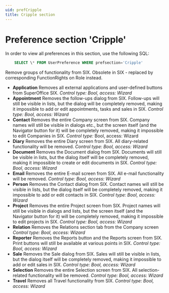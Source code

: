 ```yaml
---
uid: prefCripple
title: Cripple section
---
```


Preference section 'Cripple'
============================

In order to view all preferences in this section, use the following SQL:

```SQL
    SELECT \* FROM UserPreference WHERE prefsection='Cripple'
```

Remove groups of functionality from SIX.
Obsolete in SIX - replaced by corresponding FunctionRights on Role instead.

* **Application**
Removes all external applications and user-defined buttons from SuperOffice SIX.
*Control type: Bool, access: Wizard*
* **Appointment**
Removes the follow-ups dialog from SIX. Follow-ups will still be visible in lists, but the dialog will be completely removed, making it impossible to add or edit appointments, tasks and sales in SIX.
*Control type: Bool, access: Wizard*
* **Contact**
Removes the entire Company screen from SIX. Company names will still be visible in dialogs etc., but the screen itself (and the Navigator button for it) will be completely removed, making it impossible to edit Companies in SIX.
*Control type:* Bool, access: Wizard
* **Diary**
Removes the entire Diary screen from SIX. All diary-related functionality will be removed.
*Control type: Bool, access: Wizard*
* **Document**
Removes the Document dialog from SIX. Documents will still be visible in lists, but the dialog itself will be completely removed, making it impossible to create or edit documents in SIX.
*Control type: Bool, access: Wizard*
* **Email**
Removes the entire E-mail screen from SIX. All e-mail functionality will be removed.
*Control type: Bool, access: Wizard*
* **Person**
Removes the Contact dialog from SIX. Contact names will still be visible in lists, but the dialog itself will be completely removed, making it impossible to add or edit contacts in SIX.
*Control type: Bool, access: Wizard*
* **Project**
Removes the entire Project screen from SIX. Project names will still be visible in dialogs and lists, but the screen itself (and the Navigator button for it) will be completely removed, making it impossible to edit projects in SIX.
*Control type: Bool, access: Wizard*
* **Relation**
Removes the Relations section tab from the Company screen
*Control type: Bool, access: Wizard*
* **Reporter**
Removes the Reports button and the Reports screen from SIX. Print buttons will still be available at various points in SIX.
*Control type: Bool, access: Wizard*
* **Sale**
Removes the Sale dialog from SIX. Sales will still be visible in lists, but the dialog itself will be completely removed, making it impossible to add or edit sales in SIX.
*Control type: Bool, access: Wizard*
* **Selection**
Removes the entire Selection screen from SIX. All selection-related functionality will be removed.
*Control type: Bool, access: Wizard*
* **Travel**
Removes all Travel functionality from SIX.
*Control type: Bool, access: Wizard*
